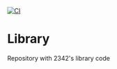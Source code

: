 [![CI](https://github.com/FRCTeamPhoenix/Library/actions/workflows/ci.yml/badge.svg)](https://github.com/FRCTeamPhoenix/Library/actions/workflows/ci.yml)
# Library
Repository with 2342's library code